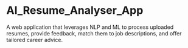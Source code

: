 # AI_Resume_Analyser_App
A web application that leverages NLP and ML to process uploaded resumes, provide feedback, match them to job descriptions, and offer tailored career advice.

